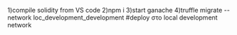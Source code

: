 1)compile solidity from VS code
2)npm i
3)start ganache
4)truffle migrate --network loc_development_development #deploy στο local development network
